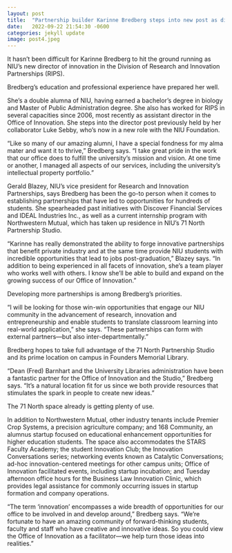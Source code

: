 ```yaml
---
layout: post
title:  "Partnership builder Karinne Bredberg steps into new post as director of innovation"
date:   2022-09-22 21:54:30 -0600
categories: jekyll update
image: post4.jpeg
---
```

It hasn’t been difficult for Karinne Bredberg to hit the ground running as NIU’s new director of innovation in the Division of Research and Innovation Partnerships (RIPS).

Bredberg’s education and professional experience have prepared her well.

She’s a double alumna of NIU, having earned a bachelor’s degree in biology and Master of Public Administration degree. She also has worked for RIPS in several capacities since 2006, most recently as assistant director in the Office of Innovation. She steps into the director post previously held by her collaborator Luke Sebby, who’s now in a new role with the NIU Foundation.

“Like so many of our amazing alumni, I have a special fondness for my alma mater and want it to thrive,” Bredberg says. “I take great pride in the work that our office does to fulfill the university’s mission and vision. At one time or another, I managed all aspects of our services, including the university’s intellectual property portfolio.”

Gerald Blazey, NIU’s vice president for Research and Innovation Partnerships, says Bredberg has been the go-to person when it comes to establishing partnerships that have led to opportunities for hundreds of students. She spearheaded past initiatives with Discover Financial Services and IDEAL Industries Inc., as well as a current internship program with Northwestern Mutual, which has taken up residence in NIU’s 71 North Partnership Studio.

“Karinne has really demonstrated the ability to forge innovative partnerships that benefit private industry and at the same time provide NIU students with incredible opportunities that lead to jobs post-graduation,” Blazey says. “In addition to being experienced in all facets of innovation, she’s a team player who works well with others. I know she’ll be able to build and expand on the growing success of our Office of Innovation.”

Developing more partnerships is among Bredberg’s priorities.

“I will be looking for those win-win opportunities that engage our NIU community in the advancement of research, innovation and entrepreneurship and enable students to translate classroom learning into real-world application,” she says. “These partnerships can form with external partners—but also inter-departmentally.”

Bredberg hopes to take full advantage of the 71 North Partnership Studio and its prime location on campus in Founders Memorial Library.

“Dean (Fred) Barnhart and the University Libraries administration have been a fantastic partner for the Office of Innovation and the Studio,” Bredberg says. “It’s a natural location fit for us since we both provide resources that stimulates the spark in people to create new ideas.”

The 71 North space already is getting plenty of use.

In addition to Northwestern Mutual, other industry tenants include Premier Crop Systems, a precision agriculture company; and 168 Community, an alumnus startup focused on educational enhancement opportunities for higher education students. The space also accommodates the STARS Faculty Academy; the student Innovation Club; the Innovation Conversations series; networking events known as Catalytic Conversations; ad-hoc innovation-centered meetings for other campus units; Office of Innovation facilitated events, including startup incubation; and Tuesday afternoon office hours for the Business Law Innovation Clinic, which provides legal assistance for commonly occurring issues in startup formation and company operations.

“The term ‘innovation’ encompasses a wide breadth of opportunities for our office to be involved in and develop around,” Bredberg says. “We’re fortunate to have an amazing community of forward-thinking students, faculty and staff who have creative and innovative ideas. So you could view the Office of Innovation as a facilitator—we help turn those ideas into realities.”
